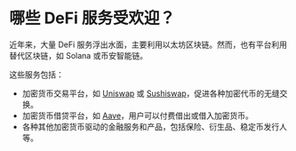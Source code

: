 # 哪些 DeFi 服务受欢迎？

近年来，大量 DeFi 服务浮出水面，主要利用以太坊区块链。然而，也有平台利用替代区块链，如 Solana 或币安智能链。

这些服务包括：

- 加密货币交易平台，如 [Uniswap](https://app.uniswap.org) 或 [Sushiswap](https://app.sushi.com/swap)，促进各种加密代币的无缝交换。
- 加密货币借贷平台，如 [Aave](https://aave.com/)，用户可以付费借出或借入加密货币。
- 各种其他加密货币驱动的金融服务和产品，包括保险、衍生品、稳定币发行人等。